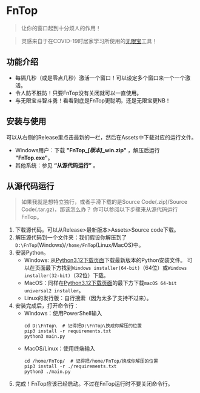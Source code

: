 # FnTop

> 让你的窗口起到十分烦人的作用！

> 灵感来自于在COVID-19时居家学习所使用的[无限宝](https://www.kehou.com/charactFunction.htm)工具！


## 功能介绍

- 每隔几秒（或是零点几秒）激活一个窗口！可以设定多个窗口来一个一个激活。
- 令人防不胜防！只要FnTop没有关闭就可以一直使用。
- 与无限宝斗智斗勇！看看到底是FnTop更聪明，还是无限宝更NB！


## 安装与使用

可以从右侧的Release里点击最新的一栏，然后在Assets中下载对应的运行文件。
- Windows用户：下载 **"FnTop_*[版本]*_win.zip"** ，解压后运行 **"FnTop.exe"**。
- 其他系统：参见 **“从源代码运行”** 。

## 从源代码运行

> 如果我就是想特立独行，或者手滑下载的是Source Code(.zip)/Source Code(.tar.gz)，那该怎么办？
> 你可以参阅以下步骤来从源代码运行FnTop。
 
1. 下载源代码。可以从Release>最新版本>Assets>Source code下载。
2. 解压源代码到一个文件夹：我们假设你解压到了`D:\FnTop`(Windows)/`/home/FnTop`(Linux/MacOS)中。
3. 安装Python。
    - Windows: 从[Python3.12下载页面](https://www.python.org/downloads/)下载最新版本的Python安装文件。
      可以在页面最下方找到`Windows installer(64-bit)`（64位）或`Windows installer(32-bit)`（32位）下载。
    - MacOS：同样在[Python3.12下载页面](https://www.python.org/downloads/)的最下方下载`macOS 64-bit universal2 installer`。
    - Linux的发行版：自行搜索（因为太多了支持不过来）。
4. 安装完成后，打开命令行：
    - Windows：使用PowerShell输入
      ```shell
      cd D:\FnTop\  # 记得把D:\FnTop\换成你解压的位置
      pip3 install -r requirements.txt
      python3 main.py
      ```
    - MacOS/Linux：使用终端输入
      ```shell
      cd /home/FnTop/  # 记得把/home/FnTop/换成你解压的位置
      pip3 install -r ./requirements.txt
      python3 ./main.py
      ```
5. 完成！FnTop应该已经启动。不过在FnTop运行时不要关闭命令行。
